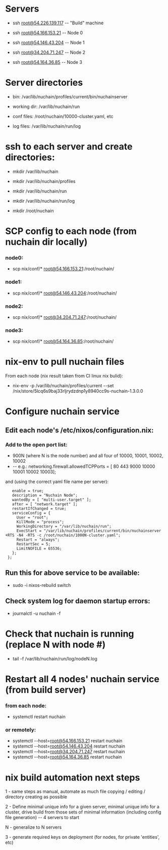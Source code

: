 # Servers
* ssh root@54.226.139.117       -- "Build" machine

* ssh root@54.166.153.21        -- Node 0

* ssh root@54.146.43.204        -- Node 1

* ssh root@34.204.71.247        -- Node 2

* ssh root@54.164.36.85         -- Node 3

# Server directories
* bin: /var/lib/nuchain/profiles/current/bin/nuchainserver

* working dir: /var/lib/nuchain/run

* conf files: /root/nuchain/10000-cluster.yaml, etc

* log files: /var/lib/nuchain/run/log

# ssh to each server and create directories:
* mkdir /var/lib/nuchain

* mkdir /var/lib/nuchain/profiles

* mkdir /var/lib/nuchain/run

* mkdir /var/lib/nuchain/run/log

* mkdir /root/nuchain

# SCP config to each node (from nuchain dir locally)
###    node0:
* scp nix/conf/* root@54.166.153.21:/root/nuchain/

###   node1:
* scp nix/conf/* root@54.146.43.204:/root/nuchain/

###    node2:
* scp nix/conf/* root@34.204.71.247:/root/nuchain/

###    node3:
* scp nix/conf/* root@54.164.36.85:/root/nuchain/

# nix-env to pull nuchain files
From each node (nix result taken from CI linux nix bulid):

* nix-env -p /var/lib/nuchain/profiles/current --set /nix/store/5lcq6s9baj33rljrydzdnp1y8940cc9s-nuchain-1.3.0.0

# Configure nuchain service
## Edit each node's /etc/nixos/configuration.nix:
### Add to the open port list:
*  900N (where N is the node number) and all four of 10000, 10001, 10002, 10002
* -- e.g.: networking.firewall.allowedTCPPorts = [ 80 443 9000 10000 10001 10002 10003];

and (using the correct yaml file name per server):
 ``` systemd.services.nuchain = {
    enable = true;
    description = "Nuchain Node";
    wantedBy = [ "multi-user.target" ];
    after = [ "network.target" ];
    restartIfChanged = true;
    serviceConfig = {
      User = "root";
      KillMode = "process";
      WorkingDirectory = "/var/lib/nuchain/run";
      ExecStart = "/var/lib/nuchain/profiles/current/bin/nuchainserver +RTS -N4 -RTS -c /root/nuchain/1000N-cluster.yaml";
      Restart = "always";
      RestartSec = 5;
      LimitNOFILE = 65536;
    };
  };
```

## Run this for above service to be available:
* sudo -i nixos-rebuild switch

## Check system log for daemon startup errors:
* journalctl -u nuchain -f

# Check that nuchain is running (replace N with node #)
* tail -f /var/lib/nuchain/run/log/nodeN.log

# Restart all 4 nodes' nuchain service (from build server)
### from each node:
* systemctl restart nuchain

### or remotely:
* systemctl --host=root@54.166.153.21 restart nuchain
* systemctl --host=root@54.146.43.204 restart nuchain
* systemctl --host=root@34.204.71.247 restart nuchain
* systemctl --host=root@54.164.36.85 restart nuchain

# nix build automation next steps

1 - same steps as manual, automate as much file copying / editing / directory creating as possible

2 - Define minimal unique info for a given server, minimal unique info for a cluster, drive build from those
    sets of minimal information (including config file generation) -- 4 servers to start

N - generalize to N servers

3 - generate required keys on deployment (for nodes, for private 'entities', etc)
